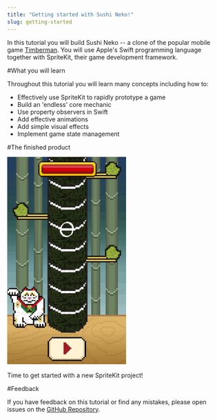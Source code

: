 ```yaml
---
title: "Getting started with Sushi Neko!"
slug: getting-started
---
```


In this tutorial you will build Sushi Neko -- a clone of the popular mobile game [Timberman](https://itunes.apple.com/us/app/timberman/id871809581?mt=8). You will use Apple's Swift programming language together with SpriteKit, their game development framework.

#What you will learn

Throughout this tutorial you will learn many concepts including how to:

- Effectively use SpriteKit to rapidly prototype a game
- Build an 'endless' core mechanic
- Use property observers in Swift
- Add effective animations
- Add simple visual effects
- Implement game state management

#The finished product

![Sushi Neko gameplay](../Tutorial-Images/animated_gameplay.gif)

Time to get started with a new SpriteKit project!

#Feedback

If you have feedback on this tutorial or find any mistakes, please open issues on the [GitHub Repository](https://github.com/MakeSchool-Tutorials/Sushi-Neko-SpriteKit-Swift).
